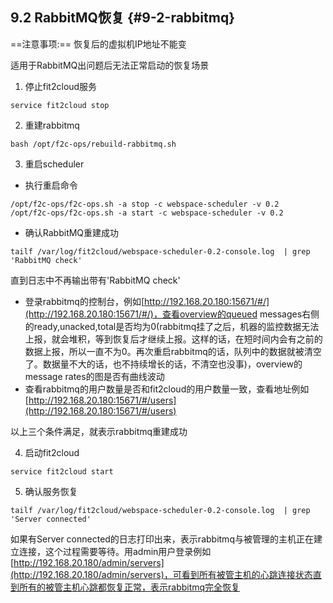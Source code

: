 ## **9.2 RabbitMQ恢复** {#9-2-rabbitmq}

==注意事项:== 恢复后的虚拟机IP地址不能变

适用于RabbitMQ出问题后无法正常启动的恢复场景

1) 停止fit2cloud服务

```
service fit2cloud stop
```

2) 重建rabbitmq

```
bash /opt/f2c-ops/rebuild-rabbitmq.sh 
```

3) 重启scheduler

* 执行重启命令

```
/opt/f2c-ops/f2c-ops.sh -a stop -c webspace-scheduler -v 0.2 
/opt/f2c-ops/f2c-ops.sh -a start -c webspace-scheduler -v 0.2 
```

* 确认RabbitMQ重建成功

```
tailf /var/log/fit2cloud/webspace-scheduler-0.2-console.log  | grep 'RabbitMQ check'
```

直到日志中不再输出带有&#039;RabbitMQ check&#039;

*   登录rabbitmq的控制台，例如[http://192.168.20.180:15671/#/](http://192.168.20.180:15671/#/)，查看overview的queued messages右侧的ready,unacked,total是否均为0(rabbitmq挂了之后，机器的监控数据无法上报，就会堆积，等到恢复后才继续上报。这样的话，在短时间内会有之前的数据上报，所以一直不为0。再次重启rabbitmq的话，队列中的数据就被清空了。数据量不大的话，也不持续增长的话，不清空也没事)，overview的message rates的图是否有曲线波动
*   查看rabbitmq的用户数量是否和fit2cloud的用户数量一致，查看地址例如[http://192.168.20.180:15671/#/users](http://192.168.20.180:15671/#/users)

以上三个条件满足，就表示rabbitmq重建成功

4) 启动fit2cloud

```
service fit2cloud start
```

5) 确认服务恢复


```
tailf /var/log/fit2cloud/webspace-scheduler-0.2-console.log  | grep 'Server connected'
```

如果有Server connected的日志打印出来，表示rabbitmq与被管理的主机正在建立连接，这个过程需要等待。用admin用户登录例如[http://192.168.20.180/admin/servers](http://192.168.20.180/admin/servers)，可看到所有被管主机的心跳连接状态直到所有的被管主机心跳都恢复正常，表示rabbitmq完全恢复